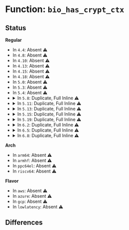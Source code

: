 # Function: <code>bio_has_crypt_ctx</code>

## Status
<b>Regular</b>
<ul>
<li>
In <code>4.4</code>: Absent ⚠️
</li>
<li>
In <code>4.8</code>: Absent ⚠️
</li>
<li>
In <code>4.10</code>: Absent ⚠️
</li>
<li>
In <code>4.13</code>: Absent ⚠️
</li>
<li>
In <code>4.15</code>: Absent ⚠️
</li>
<li>
In <code>4.18</code>: Absent ⚠️
</li>
<li>
In <code>5.0</code>: Absent ⚠️
</li>
<li>
In <code>5.3</code>: Absent ⚠️
</li>
<li>
In <code>5.4</code>: Absent ⚠️
</li>
<li>
<details>
<summary>In <code>5.8</code>: Duplicate, Full Inline ⚠️</summary>

**Collision:** Static Duplication

**Inline:** Full

**Transformation:** False

**Instances:**

```
In block/bio.c (ffffffff8153daa3)
Location: include/linux/blk-crypto.h:79
Inline: True
Inline callers:
  - block/bio.c:bio_advance
  - block/bio.c:bio_clone_fast
  - block/bio.c:bio_uninit
```
```
In block/blk-core.c (ffffffff815432ad)
Location: include/linux/blk-crypto.h:79
Inline: True
Inline callers:
  - block/blk-core.c:blk_rq_prep_clone
  - block/blk-core.c:direct_make_request
  - block/blk-core.c:bio_attempt_front_merge
  - block/blk-core.c:bio_attempt_back_merge
```
```
In block/blk-map.c (ffffffff81549db2)
Location: include/linux/blk-crypto.h:79
Inline: True
Inline callers:
  - block/blk-map.c:blk_rq_append_bio
```
```
In block/blk-mq.c (ffffffff8155108d)
Location: include/linux/blk-crypto.h:79
Inline: True
Inline callers:
  - block/blk-mq.c:blk_mq_make_request
```
```
In block/bounce.c (ffffffff815667db)
Location: include/linux/blk-crypto.h:79
Inline: True
```
```
In block/bio-integrity.c (ffffffff8157658c)
Location: include/linux/blk-crypto.h:79
Inline: True
Inline callers:
  - block/bio-integrity.c:bio_integrity_alloc
```
```
In block/blk-crypto-fallback.c (ffffffff81582eb2)
Location: include/linux/blk-crypto.h:79
Inline: True
Inline callers:
  - block/blk-crypto-fallback.c:blk_crypto_fallback_bio_prep
```
```
In drivers/md/dm.c (ffffffff819770be)
Location: include/linux/blk-crypto.h:79
Inline: True
Inline callers:
  - drivers/md/dm.c:clone_bio
```
</details>
</li>
<li>
<details>
<summary>In <code>5.11</code>: Duplicate, Full Inline ⚠️</summary>

**Collision:** Static Duplication

**Inline:** Full

**Transformation:** False

**Instances:**

```
In block/bio.c (ffffffff8155a623)
Location: include/linux/blk-crypto.h:79
Inline: True
Inline callers:
  - block/bio.c:bio_advance
  - block/bio.c:bio_clone_fast
  - block/bio.c:bio_uninit
```
```
In block/blk-core.c (ffffffff8155fafb)
Location: include/linux/blk-crypto.h:79
Inline: True
Inline callers:
  - block/blk-core.c:blk_rq_prep_clone
  - block/blk-core.c:__submit_bio_noacct_mq
  - block/blk-core.c:__submit_bio_noacct
```
```
In block/blk-map.c (ffffffff81565835)
Location: include/linux/blk-crypto.h:79
Inline: True
Inline callers:
  - block/blk-map.c:blk_rq_append_bio
```
```
In block/blk-merge.c (ffffffff81568f77)
Location: include/linux/blk-crypto.h:79
Inline: True
Inline callers:
  - block/blk-merge.c:bio_attempt_front_merge
  - block/blk-merge.c:bio_attempt_back_merge
```
```
In block/blk-mq.c (ffffffff8156ef49)
Location: include/linux/blk-crypto.h:79
Inline: True
Inline callers:
  - block/blk-mq.c:blk_mq_submit_bio
```
```
In block/bounce.c (ffffffff815816f0)
Location: include/linux/blk-crypto.h:79
Inline: True
```
```
In block/bio-integrity.c (ffffffff815934bc)
Location: include/linux/blk-crypto.h:79
Inline: True
Inline callers:
  - block/bio-integrity.c:bio_integrity_alloc
```
```
In block/blk-crypto-fallback.c (ffffffff8159fd52)
Location: include/linux/blk-crypto.h:79
Inline: True
Inline callers:
  - block/blk-crypto-fallback.c:blk_crypto_fallback_bio_prep
```
```
In drivers/md/dm.c (ffffffff8197bcbe)
Location: include/linux/blk-crypto.h:79
Inline: True
Inline callers:
  - drivers/md/dm.c:clone_bio
```
</details>
</li>
<li>
<details>
<summary>In <code>5.13</code>: Duplicate, Full Inline ⚠️</summary>

**Collision:** Static Duplication

**Inline:** Full

**Transformation:** False

**Instances:**

```
In block/bio.c (ffffffff81562df3)
Location: include/linux/blk-crypto.h:79
Inline: True
Inline callers:
  - block/bio.c:bio_advance
  - block/bio.c:bio_clone_fast
  - block/bio.c:bio_uninit
```
```
In block/blk-core.c (ffffffff815687eb)
Location: include/linux/blk-crypto.h:79
Inline: True
Inline callers:
  - block/blk-core.c:blk_rq_prep_clone
  - block/blk-core.c:__submit_bio_noacct
```
```
In block/blk-map.c (ffffffff8156de6b)
Location: include/linux/blk-crypto.h:79
Inline: True
Inline callers:
  - block/blk-map.c:blk_rq_append_bio
```
```
In block/blk-merge.c (ffffffff81570e3f)
Location: include/linux/blk-crypto.h:79
Inline: True
Inline callers:
  - block/blk-merge.c:bio_attempt_front_merge
  - block/blk-merge.c:bio_attempt_back_merge
```
```
In block/blk-mq.c (ffffffff81576b29)
Location: include/linux/blk-crypto.h:79
Inline: True
Inline callers:
  - block/blk-mq.c:blk_mq_submit_bio
```
```
In block/bio-integrity.c (ffffffff8159a2d2)
Location: include/linux/blk-crypto.h:79
Inline: True
Inline callers:
  - block/bio-integrity.c:bio_integrity_alloc
```
```
In block/blk-crypto-fallback.c (ffffffff815a6b42)
Location: include/linux/blk-crypto.h:79
Inline: True
Inline callers:
  - block/blk-crypto-fallback.c:blk_crypto_fallback_bio_prep
```
```
In drivers/md/dm.c (ffffffff819611dc)
Location: include/linux/blk-crypto.h:79
Inline: True
Inline callers:
  - drivers/md/dm.c:__split_and_process_non_flush
```
</details>
</li>
<li>
<details>
<summary>In <code>5.15</code>: Duplicate, Full Inline ⚠️</summary>

**Collision:** Static Duplication

**Inline:** Full

**Transformation:** False

**Instances:**

```
In block/bio.c (ffffffff815c6a63)
Location: include/linux/blk-crypto.h:79
Inline: True
Inline callers:
  - block/bio.c:bio_advance
  - block/bio.c:bio_clone_fast
  - block/bio.c:bio_uninit
```
```
In block/blk-core.c (ffffffff815ccdcb)
Location: include/linux/blk-crypto.h:79
Inline: True
Inline callers:
  - block/blk-core.c:blk_rq_prep_clone
  - block/blk-core.c:__submit_bio
```
```
In block/blk-map.c (ffffffff815d245b)
Location: include/linux/blk-crypto.h:79
Inline: True
Inline callers:
  - block/blk-map.c:blk_rq_append_bio
```
```
In block/blk-merge.c (ffffffff815d54ea)
Location: include/linux/blk-crypto.h:79
Inline: True
Inline callers:
  - block/blk-merge.c:bio_attempt_front_merge
  - block/blk-merge.c:bio_attempt_back_merge
```
```
In block/blk-mq.c (ffffffff815db7d9)
Location: include/linux/blk-crypto.h:79
Inline: True
Inline callers:
  - block/blk-mq.c:blk_mq_submit_bio
```
```
In block/bio-integrity.c (ffffffff81602432)
Location: include/linux/blk-crypto.h:79
Inline: True
Inline callers:
  - block/bio-integrity.c:bio_integrity_alloc
```
```
In block/blk-crypto-fallback.c (ffffffff8160f66c)
Location: include/linux/blk-crypto.h:79
Inline: True
Inline callers:
  - block/blk-crypto-fallback.c:blk_crypto_fallback_bio_prep
```
```
In drivers/md/dm.c (ffffffff81a0adfc)
Location: include/linux/blk-crypto.h:79
Inline: True
Inline callers:
  - drivers/md/dm.c:__split_and_process_non_flush
```
</details>
</li>
<li>
<details>
<summary>In <code>5.19</code>: Duplicate, Full Inline ⚠️</summary>

**Collision:** Static Duplication

**Inline:** Full

**Transformation:** False

**Instances:**

```
In block/bio.c (ffffffff81671963)
Location: include/linux/blk-crypto.h:79
Inline: True
Inline callers:
  - block/bio.c:__bio_advance
  - block/bio.c:__bio_clone
  - block/bio.c:bio_uninit
```
```
In block/blk-core.c (ffffffff81678b29)
Location: include/linux/blk-crypto.h:79
Inline: True
Inline callers:
  - block/blk-core.c:__submit_bio
```
```
In block/blk-map.c (ffffffff8167e164)
Location: include/linux/blk-crypto.h:79
Inline: True
Inline callers:
  - block/blk-map.c:blk_rq_append_bio
```
```
In block/blk-merge.c (ffffffff8168130d)
Location: include/linux/blk-crypto.h:79
Inline: True
Inline callers:
  - block/blk-merge.c:bio_attempt_front_merge
  - block/blk-merge.c:bio_attempt_back_merge
```
```
In block/blk-mq.c (ffffffff816846e9)
Location: include/linux/blk-crypto.h:79
Inline: True
Inline callers:
  - block/blk-mq.c:blk_rq_prep_clone
  - block/blk-mq.c:blk_mq_submit_bio
```
```
In block/bio-integrity.c (ffffffff816b50a2)
Location: include/linux/blk-crypto.h:79
Inline: True
Inline callers:
  - block/bio-integrity.c:bio_integrity_alloc
```
```
In block/blk-crypto-fallback.c (ffffffff816c3f8c)
Location: include/linux/blk-crypto.h:79
Inline: True
Inline callers:
  - block/blk-crypto-fallback.c:blk_crypto_fallback_bio_prep
```
</details>
</li>
<li>
<details>
<summary>In <code>6.2</code>: Duplicate, Full Inline ⚠️</summary>

**Collision:** Static Duplication

**Inline:** Full

**Transformation:** False

**Instances:**

```
In block/bio.c (ffffffff8172d1f3)
Location: include/linux/blk-crypto.h:77
Inline: True
Inline callers:
  - block/bio.c:__bio_advance
  - block/bio.c:__bio_clone
  - block/bio.c:bio_uninit
```
```
In block/blk-core.c (ffffffff81734fb9)
Location: include/linux/blk-crypto.h:77
Inline: True
Inline callers:
  - block/blk-core.c:__submit_bio
```
```
In block/blk-map.c (ffffffff8173adf4)
Location: include/linux/blk-crypto.h:77
Inline: True
Inline callers:
  - block/blk-map.c:blk_rq_append_bio
```
```
In block/blk-merge.c (ffffffff8173e583)
Location: include/linux/blk-crypto.h:77
Inline: True
Inline callers:
  - block/blk-merge.c:bio_attempt_back_merge
  - block/blk-merge.c:bio_crypt_do_front_merge
```
```
In block/blk-mq.c (ffffffff81742099)
Location: include/linux/blk-crypto.h:77
Inline: True
Inline callers:
  - block/blk-mq.c:blk_rq_prep_clone
  - block/blk-mq.c:blk_mq_submit_bio
```
```
In block/bio-integrity.c (ffffffff81774bd2)
Location: include/linux/blk-crypto.h:77
Inline: True
Inline callers:
  - block/bio-integrity.c:bio_integrity_alloc
```
```
In block/blk-crypto-fallback.c (ffffffff8178547c)
Location: include/linux/blk-crypto.h:77
Inline: True
Inline callers:
  - block/blk-crypto-fallback.c:blk_crypto_fallback_bio_prep
```
```
In drivers/md/dm-io-rewind.c (ffffffff81d1fe04)
Location: include/linux/blk-crypto.h:77
Inline: True
Inline callers:
  - drivers/md/dm-io-rewind.c:dm_io_rewind
```
</details>
</li>
<li>
<details>
<summary>In <code>6.5</code>: Duplicate, Full Inline ⚠️</summary>

**Collision:** Static Duplication

**Inline:** Full

**Transformation:** False

**Instances:**

```
In block/bio.c (ffffffff81769593)
Location: include/linux/blk-crypto.h:77
Inline: True
Inline callers:
  - block/bio.c:__bio_advance
  - block/bio.c:__bio_clone
  - block/bio.c:bio_uninit
```
```
In block/blk-core.c (ffffffff817714f9)
Location: include/linux/blk-crypto.h:77
Inline: True
Inline callers:
  - block/blk-core.c:__submit_bio
```
```
In block/blk-map.c (ffffffff81777496)
Location: include/linux/blk-crypto.h:77
Inline: True
Inline callers:
  - block/blk-map.c:blk_rq_append_bio
```
```
In block/blk-merge.c (ffffffff8177aae3)
Location: include/linux/blk-crypto.h:77
Inline: True
Inline callers:
  - block/blk-merge.c:bio_attempt_back_merge
  - block/blk-merge.c:bio_crypt_do_front_merge
```
```
In block/blk-mq.c (ffffffff8177da6d)
Location: include/linux/blk-crypto.h:77
Inline: True
Inline callers:
  - block/blk-mq.c:blk_rq_prep_clone
  - block/blk-mq.c:blk_mq_submit_bio
```
```
In block/bio-integrity.c (ffffffff817b48f2)
Location: include/linux/blk-crypto.h:77
Inline: True
Inline callers:
  - block/bio-integrity.c:bio_integrity_alloc
```
```
In block/blk-crypto-fallback.c (ffffffff817c57dc)
Location: include/linux/blk-crypto.h:77
Inline: True
Inline callers:
  - block/blk-crypto-fallback.c:blk_crypto_fallback_bio_prep
```
```
In drivers/md/dm-io-rewind.c (ffffffff81d88feb)
Location: include/linux/blk-crypto.h:77
Inline: True
Inline callers:
  - drivers/md/dm-io-rewind.c:dm_io_rewind
```
</details>
</li>
<li>
<details>
<summary>In <code>6.8</code>: Duplicate, Full Inline ⚠️</summary>

**Collision:** Static Duplication

**Inline:** Full

**Transformation:** False

**Instances:**

```
In block/bio.c (ffffffff817ab613)
Location: include/linux/blk-crypto.h:77
Inline: True
Inline callers:
  - block/bio.c:__bio_advance
  - block/bio.c:__bio_clone
  - block/bio.c:bio_uninit
```
```
In block/blk-core.c (ffffffff817b3839)
Location: include/linux/blk-crypto.h:77
Inline: True
Inline callers:
  - block/blk-core.c:__submit_bio
```
```
In block/blk-map.c (ffffffff817b96b6)
Location: include/linux/blk-crypto.h:77
Inline: True
Inline callers:
  - block/blk-map.c:blk_rq_append_bio
```
```
In block/blk-merge.c (ffffffff817bcecd)
Location: include/linux/blk-crypto.h:77
Inline: True
Inline callers:
  - block/blk-merge.c:bio_attempt_back_merge
  - block/blk-merge.c:bio_crypt_do_front_merge
```
```
In block/blk-mq.c (ffffffff817bfdfa)
Location: include/linux/blk-crypto.h:77
Inline: True
Inline callers:
  - block/blk-mq.c:blk_rq_prep_clone
  - block/blk-mq.c:blk_mq_submit_bio
```
```
In block/bio-integrity.c (ffffffff817f8912)
Location: include/linux/blk-crypto.h:77
Inline: True
Inline callers:
  - block/bio-integrity.c:bio_integrity_alloc
```
```
In block/blk-crypto-fallback.c (ffffffff8180a4cc)
Location: include/linux/blk-crypto.h:77
Inline: True
Inline callers:
  - block/blk-crypto-fallback.c:blk_crypto_fallback_bio_prep
```
```
In drivers/md/dm-io-rewind.c (ffffffff81e4072b)
Location: include/linux/blk-crypto.h:77
Inline: True
Inline callers:
  - drivers/md/dm-io-rewind.c:dm_io_rewind
```
</details>
</li>
</ul>
<b>Arch</b>
<ul>
<li>
In <code>arm64</code>: Absent ⚠️
</li>
<li>
In <code>armhf</code>: Absent ⚠️
</li>
<li>
In <code>ppc64el</code>: Absent ⚠️
</li>
<li>
In <code>riscv64</code>: Absent ⚠️
</li>
</ul>
<b>Flavor</b>
<ul>
<li>
In <code>aws</code>: Absent ⚠️
</li>
<li>
In <code>azure</code>: Absent ⚠️
</li>
<li>
In <code>gcp</code>: Absent ⚠️
</li>
<li>
In <code>lowlatency</code>: Absent ⚠️
</li>
</ul>

## Differences
